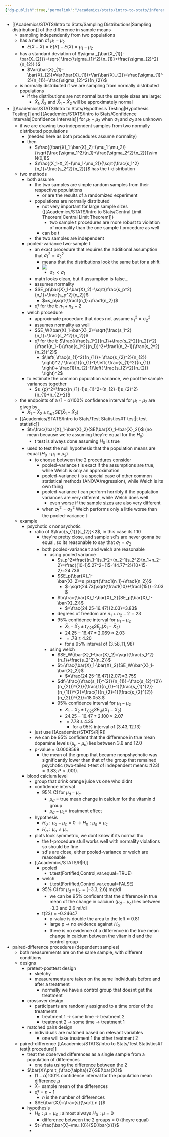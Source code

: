 ```yaml
---
{"dg-publish":true,"permalink":"/academics/stats/intro-to-stats/inference-for-two-means/","created":"2024-03-15T13:44:53.549-04:00","updated":"2025-07-07T17:21:02.327-04:00"}
---
```


- [[Academics/STATS/Intro to Stats/Sampling Distributions\|Sampling distribution]] of the difference in sample means
	- sampling independently from two populations
	- has a mean of $\mu_{1}-\mu_{2}$
		- $E(\bar{X}-\bar{X})=E(\bar{X})-E(\bar{X})=\mu_{1}-\mu_{2}$
	- has a standard deviation of $\sigma _{\bar{X_{1}}-\bar{X_{2}}}=\sqrt{ \frac{\sigma_{1}^2}{n_{1}}+\frac{\sigma_{2}^2}{n_{2}} }$
		- $Var(\bar{X}_{1}-\bar{X}_{2})=Var(\bar{X}_{1})+Var(\bar{X}_{2})=\frac{\sigma_{1}^2}{n_{1}}+\frac{\sigma_{2}^2}{n_{2}}$
	- is normally distributed if we are sampling from normally distributed populations
		- if the distributions are not normal but the sample sizes are large:
			- $\bar{X}_{1}, \bar{X}_{2}\text{ and }\bar{X}_{1}-\bar{X}_{2}$ will be approximately normal
- [[Academics/STATS/Intro to Stats/Hypothesis Testing\|Hypothesis Testing]] and [[Academics/STATS/Intro to Stats/Confidence Intervals\|Confidence Intervals]] for $\mu_{1}-\mu_{2}$ when $\sigma_{1}$ and $\sigma_{2}$ are unknown
	- if we are drawing two independent samples from two normally distributed populations
		- (needed here as both procedures assume normality)
		- then
			- $\frac{(\bar{X}_1-\bar{X}_2)-(\mu_1-\mu_2)}{\sqrt{\frac{\sigma_1^2}{n_1}+\frac{\sigma_2^2}{n_2}}}\sim N(0,1)$
			- $\frac{(X_1-X_2)-(\mu_1-\mu_2)}{\sqrt{\frac{s_1^2}{n_1}+\frac{s_2^2}{n_2}}}$ has the t-distribution
	- two methods
		- both assume
			-  the two samples are simple random samples from their respective populations
				- or are the results of a randomized experiment
			- populations are normally distributed
				- not very important for large sample sizes ([[Academics/STATS/Intro to Stats/Central Limit Theorem\|Central Limit Theorem]])
					- two sample t procedures are more robust to violation of normality than the one sample t procedure as well
				- can be t
			- the two samples are independent
		- pooled-variance two-sample t
			- an exact procedure that requires the additional assumption that $\sigma_{1}^2=\sigma_{2}^2$
				- means that the distributions look the same but for a shift
				- ![](https://i.imgur.com/hDJlRuq.png)
					- $\sigma_{2}<\sigma_{1}$ 
			- math looks clean, but if assumption is false...
			- assumes normality
			- $SE_p(\bar{X}_1-\bar{X}_2)=\sqrt{\frac{s_p^2}{n_1}+\frac{s_p^2}{n_2}}$
				- $=s_p\sqrt{\frac1{n_1}+\frac1{n_2}}$
			- $df$ for the t: $n_{1}+n_{2}-2$
		- welch procedure
			- approximate procedure that does not assume $\sigma_{1}^2=\sigma_{2}^2$
			- assumes normality as well
			- $SE_W(\bar{X}_1-\bar{X}_2)=\sqrt{\frac{s_1^2}{n_1}+\frac{s_2^2}{n_2}}$
			- $df$ for the t: $\frac{(\frac{s_1^2}{n_1}+\frac{s_2^2}{n_2})^2}{\frac1{n_1-1}(\frac{s_1^2}{n_1})^2+\frac1{n_2-1}(\frac{s_2^2}{n_2})^2}$ 
				- $\left( \frac{s_{1}^2}{n_{1}}+ \frac{s_{2}^2}{n_{2}} \right)^2 / \frac{1}{n_{1}-1}\left( \frac{s_{1}^2}{n_{1}} \right)+ \frac{1}{n_{2}-1}\left( \frac{s_{2}^2}{n_{2}} \right)^2$
		- to estimate the common population variance, we pool the sample variances together
			- $s_{p}^2=\frac{(n_{1}-1)s_{1}^2+(n_{2}-1)s_{2}^2}{n_{1}+n_{2}-2}$
	- the endpoints of a $(1-\alpha)100\%$ confidence interval for $\mu_{1}-\mu_{2}$ are given by 
		- $\bar{X}_1-\bar{X}_2\pm t_{\alpha/2}SE(\bar{X}_1-\bar{X}_2)$
	- [[Academics/STATS/Intro to Stats/Test Statistics#T test\|t test statistic]]
		- $t=\frac{\bar{X}_1-\bar{X}_2}{SE(\bar{X}_1-\bar{X}_2)}$ (no mean because we're assuming they're equal for the $H_{0}$)
			- t test is always done assuming $H_{0}$ is true
		- used to test the null hypothesis that the population means are equal $(H_{0}:\mu_{1}=\mu_{2})$
			- to choose between the 2 procedures consider
				- pooled-variance t is exact if the assumptions are true, while Welch is only an approximation
				- pooled-variance t is a special case of other common statistical methods (ANOVA/regression), while Welch is its own thing
				- pooled-variance t can perform horribly if the population variances are very different, while Welch does well
					- even worse if the sample sizes are also very different
				- when $\sigma_{1}^2=\sigma_{2}^2$ Welch performs only a little worse than the pooled-variance t
	- example
		- psychotic x nonpsychotic
			- ratio of $\frac{s_{1}}{s_{2}}<2$, in this case its 1.10
				- they're pretty close, and sample sd's are never gonna be equal, so its reasonable to say that $\sigma_{1}=\sigma_{2}$
				- both pooled-variance t and welch are reasonable
					- using pooled variance
						- $s_p^2=\frac{(n_1-1)s_1^2+(n_2-1)s_2^2}{n_1+n_2-2}=\frac{(10-1)5.27^2+(15-1)4.77^2}{10+15-2}=24.73$
						- $SE_p(\bar{X}_1-\bar{X}_2)=s_p\sqrt{\frac1{n_1}+\frac1{n_2}}$
							- $=\sqrt{24.73}\sqrt{\frac1{10}+\frac1{15}}=2.03$
						- $t=\frac{\bar{X}_1-\bar{X}_2}{SE_p(\bar{X}_1-\bar{X}_2)}$
							- $=\frac{24.25-16.47}{2.03}=3.83$
						- degrees of freedom are $n_{1}+n_{2}-2=23$
						- 95% confidence interval for $\mu_{1}-\mu_{2}$
							- $\bar{X}_1-\bar{X}_2\pm t_\text{.025}SE_p(\bar{X}_1-\bar{X}_2)$
							- $24.25 − 16.47 ± 2.069 × 2.03$
							- $=.78 ± 4.20$
							- for a 95% interval of $(3.58,11,98)$
					- using welch
						- $SE_W(\bar{X}_1-\bar{X}_2)=\sqrt{\frac{s_1^2}{n_1}+\frac{s_2^2}{n_2}}$
						- $t=\frac{\bar{X}_1-\bar{X}_2}{SE_W(\bar{X}_1-\bar{X}_2)}$
							- $=\frac{24.25-16.47}{2.07}=3.75$
						- $df=\frac{(\frac{s_{1}^{2}}{n_{1}}+\frac{s_{2}^{2}}{n_{2}})^{2}}{\frac{1}{n_{1}-1}(\frac{s_{1}^{2}}{n_{1}})^{2}+\frac{1}{n_{2}-1}(\frac{s_{2}^{2}}{n_{2}})^{2}}=18.053.$
						- 95% confidence interval for $\mu_{1}-\mu_{2}$
							- $\bar{X}_1-\bar{X}_2\pm t_\text{.025}SE_W(\bar{X}_1-\bar{X}_2)$ 
							- $24.25 − 16.47 ± 2.100 × 2.07$
							- $=7.78 ± 4.35$
								- for a 95% interval of $(3.43, 12.13)$
			- just use [[Academics/STATS/R\|R]] 
			- we can be $95\%$ confident that the difference in true mean dopamine levels $(\mu_{p}-\mu_{n})$ lies between $3.6$ and $12.0$ 
			- p-value = $0.0008569$
				- the mean of the group that became nonpshychotic was significantly lower than that of the group that remained psychotic (two-tailed t-test of independent means: $t(23)=3.83;P<.001).$
		- blood calcium level
			- group that drink orange juice vs one who didnt
			- confidence interval
				- 95% CI for $\mu_{d}-\mu_{c}$
					- $\mu_{d}$ = true mean change in calcium for the vitamin d group
					- $\mu_{d}-\mu_{c}=$ treatment effect
			- hypothesis
				- $H_{0}:\mu_{d}-\mu_{c}=0\to H_{0}:\mu_{d}=\mu_{c}$
				- $H_{a}:\mu_{d}\neq\mu_{c}$
			- plots look symmetric, we dont know if its normal tho
				- the t-procedure stull works well with normality violations so should be fine
				- sd's are close, either pooled-variance or welch are reasonable
			- [[Academics/STATS/R\|R]]
				- pooled
					- t.test(Fortified,Control,var.equal=TRUE)
				- welch
					- t.test(Fortified,Control,var.equal=FALSE)
				- $95\%$ CI for $\mu_{d}-\mu_{c}=(-3.3,2.6)$ mg/dl
					- we can be 95% confident that the difference in true mean of the change in calcium ($\mu_{d}-\mu_{c}$) lies between -3.3 and 2.6 ml/dl
				- t(23) = -0.24647
					- p-value is double the area to the left$\approx 0.81$
					- large p $\to$ no evidence against $H_{0}$
					- there is no evidence of a difference in the true mean change in calcium between the vitamin d and the control group
- paired-difference procedures (dependent samples)
	- both measurements are on the same sample, with different conditions
	- designs
		- pretest-posttest design
			- sketchy
			- measurements are taken on the same individuals before and after a treatment
				- normally we have a control group that doesnt get the treatment
		- crossover design
			- participants are randomly assigned to a time order of the treatments
				- treatment 1 $\to$ some time $\to$ treatment 2
				- treatment 2 $\to$ some time $\to$ treatment 1
		- matched pairs design
			- individuals are matched based on relevant variables
				- one will take treatment 1 the other treatment 2
	- paired-difference [[Academics/STATS/Intro to Stats/Test Statistics#T test\|t procedure]]
		- treat the observed differences as a single sample from a population of differences
			- one data using the difference between the 2
		- $\bar{X}\pm t_{\frac{\alpha}{2}}SE(\bar{X})$
			- $(1-\alpha)100\%$ confidence interval for the population mean difference $\mu$
			- $\bar{X}$= sample mean of the differences
			- $df = n-1$
				- $n$ is the number of differences
			- $SE(\bar{X})=\frac{s}{\sqrt{ n }}$
		- hypothesis
			- $H_{0}:\mu=\mu_{0}$ ; almost always $H_{0}:\mu=0$
				- difference between the 2 groups = 0 (theyre equal)
			- $t=\frac{\bar{X}-\mu_{0}}{SE(\bar{x})}$
			- 